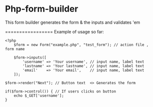 Php-form-builder
================

This form builder generates the form &amp; the inputs and validates 'em

=================
Example of usage so far:

	<?php 
		$form = new Form("example.php", "test_form"); // action file , form name

		$form->inputs([
			'username' => 'Your username', // input name, label text
			'lastname' => 'Your lastname', // input name, label text
			'email'    => 'Your email',    // input name, label text
		]);

	$form->render("Next"); // Button text  <> Generates the form
	
	if($form->control()) { // If users clicks on button
		echo $_GET['username'];
	}
